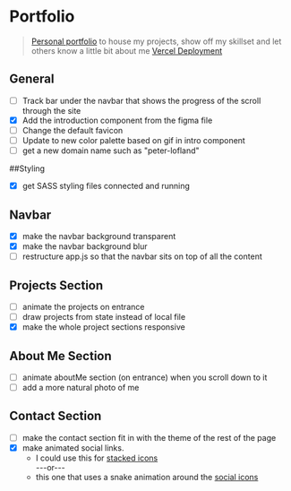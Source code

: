# Portfolio

> [Personal portfolio](https://personal-portfolio-cyan.vercel.app/) to house my projects, show off my skillset and let others know a little bit about me
> [Vercel Deployment](https://vercel.com/plofland/personal-portfolio/FNbipnayPjjjJtN5rCfKmqX6SE6C)
## General

- [ ] Track bar under the navbar that shows the progress of the scroll through the site
- [x] Add the introduction component from the figma file
- [ ] Change the default favicon
- [ ] Update to new color palette based on gif in intro component
- [ ] get a new domain name such as "peter-lofland"

##Styling

- [x] get SASS styling files connected and running

## Navbar
- [x] make the navbar background transparent
- [x] make the navbar background blur
- [ ] restructure app.js so that the navbar sits on top of all the content

## Projects Section

- [ ] animate the projects on entrance
- [ ] draw projects from state instead of local file
- [x] make the whole project sections responsive

## About Me Section

- [ ] animate aboutMe section (on entrance) when you scroll down to it
- [ ] add a more natural photo of me

## Contact Section

- [ ] make the contact section fit in with the theme of the rest of the page
- [x] make animated social links.
  - I could use this for [stacked icons](https://www.youtube.com/watch?v=AEb_NhCHo9E&list=PL2B-ghQCJHsq1oqe0AJ9QX4tuIl1OPSZx)
    <br/>
    ---or---
    <br/>
  - this one that uses a snake animation around the [social icons](https://youtu.be/KYOYVZcZYAI?list=PL2B-ghQCJHsq1oqe0AJ9QX4tuIl1OPSZx&t=143)
